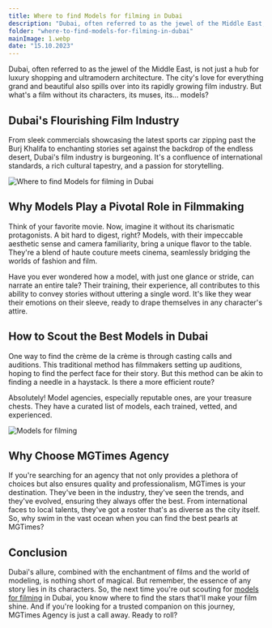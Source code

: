 ```yaml
---
title: Where to find Models for filming in Dubai
description: "Dubai, often referred to as the jewel of the Middle East, is not just a hub for luxury shopping and ultramodern architecture. The city's love for everything grand and beautiful also spills over into its rapidly growing film industry."
folder: "where-to-find-models-for-filming-in-dubai"
mainImage: 1.webp
date: "15.10.2023"
---
```

Dubai, often referred to as the jewel of the Middle East, is not just a hub for luxury shopping and ultramodern architecture. The city's love for everything grand and beautiful also spills over into its rapidly growing film industry. But what's a film without its characters, its muses, its... models?

## Dubai's Flourishing Film Industry

From sleek commercials showcasing the latest sports car zipping past the Burj Khalifa to enchanting stories set against the backdrop of the endless desert, Dubai's film industry is burgeoning. It's a confluence of international standards, a rich cultural tapestry, and a passion for storytelling.

![Where to find  Models for filming in Dubai](/assets/img/media/where-to-find-models-for-filming-in-dubai/2.webp "find  Models for filming in Dubai")

## Why Models Play a Pivotal Role in Filmmaking

Think of your favorite movie. Now, imagine it without its charismatic protagonists. A bit hard to digest, right? Models, with their impeccable aesthetic sense and camera familiarity, bring a unique flavor to the table. They're a blend of haute couture meets cinema, seamlessly bridging the worlds of fashion and film.

Have you ever wondered how a model, with just one glance or stride, can narrate an entire tale? Their training, their experience, all contributes to this ability to convey stories without uttering a single word. It's like they wear their emotions on their sleeve, ready to drape themselves in any character's attire.

## How to Scout the Best Models in Dubai

One way to find the crème de la crème is through casting calls and auditions. This traditional method has filmmakers setting up auditions, hoping to find the perfect face for their story. But this method can be akin to finding a needle in a haystack. Is there a more efficient route?

Absolutely! Model agencies, especially reputable ones, are your treasure chests. They have a curated list of models, each trained, vetted, and experienced.

![Models for filming](/assets/img/media/where-to-find-models-for-filming-in-dubai/2.webp "Models for filming in Dubai")

## Why Choose MGTimes Agency

If you're searching for an agency that not only provides a plethora of choices but also ensures quality and professionalism, MGTimes is your destination. They've been in the industry, they've seen the trends, and they've evolved, ensuring they always offer the best. From international faces to local talents, they've got a roster that's as diverse as the city itself. So, why swim in the vast ocean when you can find the best pearls at MGTimes?

## Conclusion

Dubai's allure, combined with the enchantment of films and the world of modeling, is nothing short of magical. But remember, the essence of any story lies in its characters. So, the next time you're out scouting for <a href="https://mgtimes.ae/services/models-for-filming" class="menu__link" data-v-f81b9fa1="">models for filming</a> in Dubai, you know where to find the stars that'll make your film shine. And if you're looking for a trusted companion on this journey, MGTimes Agency is just a call away. Ready to roll?











